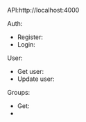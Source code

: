 API:http://localhost:4000

Auth:

* Register:
* Login:

User:

* Get user:
* Update user:

Groups:

* Get:
*
